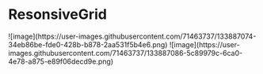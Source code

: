 # ResonsiveGrid
<div style="width:100%; margin:auto;">
  ![image](https://user-images.githubusercontent.com/71463737/133887074-34eb86be-fde0-428b-b878-2aa531f5b4e6.png)
  ![image](https://user-images.githubusercontent.com/71463737/133887086-5c89979c-6ca0-4e78-a875-e89f06decd9e.png)
</div>
